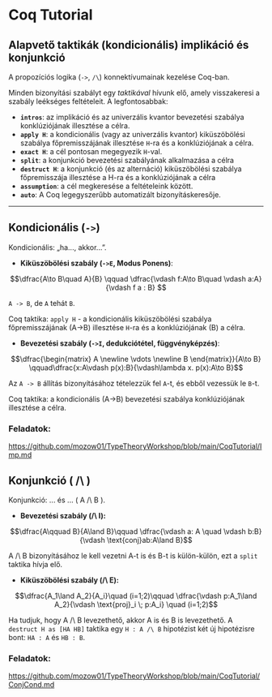 # Coq Tutorial

## Alapvető taktikák (kondicionális) implikáció és konjunkció

A propozíciós logika (`->`, `/\`) konnektívumainak kezelése Coq-ban. 

Minden bizonyítási szabályt egy *taktikával* hívunk elő, amely visszakeresi a szabály leékséges feltételeit. A legfontosabbak:

* **`intros`**: az implikáció és az univerzális kvantor bevezetési szabálya konklúziójának illesztése a célra.
* **`apply H`**: a kondicionális (vagy az univerzális kvantor) kiküszöbölési szabálya főpremisszájának illesztése `H`-ra és a konklúziójának a célra.
* **`exact H`**: a cél pontosan megegyezik `H`-val.
* **`split`**: a konjunkció bevezetési szabályának alkalmazása a célra
* **`destruct H`**: a konjunkció (és az alternáció) kiküszöbölési szabálya főpremisszája illesztése a H-ra és a konklúziójának a célra 
* **`assumption`**: a cél megkeresése a feltételeink között.
* **`auto`**: A Coq legegyszerűbb automatizált bizonyításkeresője. 

---

## Kondicionális (`->`)

Kondicionális: „ha..., akkor...”.

* **Kiküszöbölési szabály (`->E`, Modus Ponens)**:

$$\dfrac{A\to B\quad A}{B} \qquad \dfrac{\vdash f:A\to B\quad \vdash a:A}{\vdash f a : B} $$

`A -> B`, de `A` tehát `B`. 

Coq taktika: `apply H` - a kondicionális kiküszöbölési szabálya főpremisszájának (A->B) illesztése `H`-ra és a konklúziójának (B) a célra.

* **Bevezetési szabály (`->I`, dedukciótétel, függvényképzés)**:
  
$$\dfrac{\begin{matrix} A \newline \vdots \newline B \end{matrix}}{A\to B} \qquad\dfrac{x:A\vdash p(x):B}{\vdash\lambda x. p(x):A\to B}$$

Az `A -> B` állítás bizonyításához tételezzük fel `A`-t, és ebből vezessük le `B`-t.

Coq taktika: a kondicionális (A->B) bevezetési szabálya konklúziójának illesztése a célra.

### Feladatok: 

https://github.com/mozow01/TypeTheoryWorkshop/blob/main/CoqTutorial/Imp.md

## Konjunkció ( /\ )

Konjunkció: ... és ... ( A /\ B ).

* **Bevezetési szabály (/\ I):**

$$\dfrac{A\qquad B}{A\land B}\qquad \dfrac{\vdash a: A \quad \vdash b:B}{\vdash \text{conj}ab:A\land B}$$

A /\ B bizonyításához le kell vezetni A-t is és B-t is külön-külön, ezt a `split` taktika hívja elő.

* **Kiküszöbölési szabály (/\ E):**

$$\dfrac{A_1\land A_2}{A_i}\quad (i=1;2)\qquad \dfrac{\vdash p:A_1\land A_2}{\vdash \text{proj}_i \; p:A_i} \quad (i=1;2)$$

Ha tudjuk, hogy A /\ B levezethető, akkor A is és B is levezethető. A `destruct H as [HA HB]` taktika egy `H : A /\ B` hipotézist két új hipotézisre bont: `HA : A` és `HB : B`.

### Feladatok: 

https://github.com/mozow01/TypeTheoryWorkshop/blob/main/CoqTutorial/ConjCond.md
